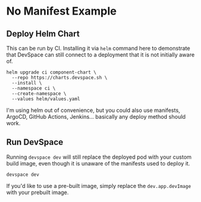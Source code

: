 # No Manifest Example

## Deploy Helm Chart
This can be run by CI. Installing it via `helm` command here to demonstrate that DevSpace can still connect to a
deployment that it is not initially aware of.

```shell
helm upgrade ci component-chart \
  --repo https://charts.devspace.sh \
  --install \
  --namespace ci \
  --create-namespace \
  --values helm/values.yaml
```

I'm using helm out of convenience, but you could also use manifests, ArgoCD, GitHub Actions, Jenkins... basically any deploy method should work.

## Run DevSpace
Running `devspace dev` will still replace the deployed pod with your custom build image, even though it is unaware of the manifests used to deploy it.
```shell
devspace dev
```

If you'd like to use a pre-built image, simply replace the `dev.app.devImage` with your prebuilt image.